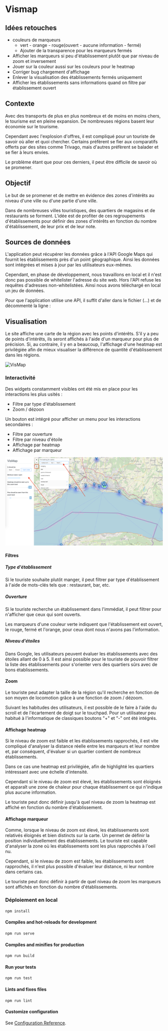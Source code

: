 # Vismap

## Idées retouches
- couleurs de marqueurs
  - vert - orange - rouge(ouvert - aucune information - fermé)
  - Ajouter de la transparence pour les marqueurs fermés
- Afficher les marqueurs si peu d'établissement plutôt que par niveau de zoom et inversement
- Jouer sur la couleur aussi sur les couleurs pour le heatmap
- Corriger bug chargement d'affichage
- Enlever la visualisation des établissements fermés uniquement
- Afficher les établissements sans informations quand on filtre par établissement ouvert

## Contexte
Avec des transports de plus en plus nombreux et de moins en moins chers, le tourisme est en pleine expansion. De nombreuses régions basent leur économie sur le tourisme.

Cependant avec l'explosion d'offres, il est compliqué pour un touriste de savoir où aller et quoi chercher. Certains préfèrent se fier aux comparatifs offerts par des sites comme Trivago, mais d'autres préfèrent se balader et se fier à leurs envies.

Le problème étant que pour ces derniers, il peut être difficile de savoir où se promener.

## Objectif
Le but de se promener et de mettre en évidence des zones d'intérêts au niveau d'une ville ou d'une partie d'une ville.

Dans de nombreuses villes touristiques, des quartiers de magasins et de restaurants se forment. L'idée est de profiter de ces regroupements d'établissements pour définir des zones d'intérêts en fonction du nombre d'établissement, de leur prix et de leur note.

## Sources de données
L'application peut récupérer les données grâce à l'API Google Maps qui fournit les établissements près d'un point géographique. Ainsi les données sont intégrées et mises à jour par les utilisateurs eux-mêmes.

Cependant, en phase de développement, nous travaillons en local et il n'est donc pas possible de whitelister l'adresse du site web. Hors l'API refuse les requêtes d'adresses non-whitelistées. Ainsi nous avons téléchargé en local un jeu de données.

Pour que l'application utilise une API, il suffit d'aller dans le fichier (...) et de décommenté la ligne :

## Visualisation
Le site affiche une carte de la région avec les points d'intérêts. S'il y a peu de points d'intérêts, ils seront affichés à l'aide d'un marqueur pour plus de précision. Si, au contraire, il y en a beaucoup, l'affichage d'une heatmap est privilégiée afin de mieux visualiser la différence de quantité d'établissement dans les régions.

![VisMap](img/vismap.png)

### Interactivité
Des widgets constamment visibles ont été mis en place pour les interactions les plus usités :
- Filtre par type d'établissement
- Zoom / dézoon

Un bouton est intégré pour afficher un menu pour les interactions secondaires :
- Filtre par ouverture
- Filtre par niveau d'étoile
- Affichage par heatmap
- Affichage par marqueur

![Filtre](img/filter.png)
#### Filtres

##### Type d'établissement
Si le touriste souhaite plutôt manger, il peut filtrer par type d'établissement à l'aide de mots-clés tels que : restaurant, bar, etc. 

##### Ouverture
Si le touriste recherche un établissement dans l'immédiat, il peut filtrer pour n'afficher que ceux qui sont ouverts.

Les marqueurs d'une couleur verte indiquent que l'établissement est ouvert, le rouge, fermé et l'orange, pour ceux dont nous n'avons pas l'information.

##### Niveau d'étoiles
Dans Google, les utilisateurs peuvent évaluer les établissements avec des étoiles allant de 0 à 5. Il est ainsi possible pour le touriste de pouvoir filtrer la liste des établissements pour s'orienter vers des quartiers sûrs avec de bons établissements.

#### Zoom
Le touriste peut adapter la taille de la région qu'il recherche en fonction de son moyen de locomotion grâce à une fonction de zoom / dézoom.

Suivant les habitudes des utilisateurs, il est possible de le faire à l'aide du scroll et de l'écartement de doigt sur le touchpad. Pour un utilisateur peu habitué à l'informatique de classiques boutons "+" et "-" ont été intégrés.

#### Affichage heatmap
Si le niveau de zoom est faible et les établissements rapprochés, il est vite compliqué d'analyser la distance réelle entre les marqueurs et leur nombre et, par conséquent, d'évaluer si un quartier contient de nombreux établissements.

Dans ce cas une heatmap est privilégiée, afin de highlighté les quartiers intéressant avec une échelle d'intensité.

Cependant si le niveau de zoom est élevé, les établissements sont éloignés et apparaît une zone de chaleur pour chaque établissement ce qui n'indique plus aucune information.

Le touriste peut donc définir jusqu'à quel niveau de zoom la heatmap est affiché en fonction du nombre d'établissement.

#### Affichage marqueur
Comme, lorsque le niveau de zoom est élevé, les établissements sont relativés éloignés et bien distincts sur la carte. Un permet de définir la position individuellement des établissements. Le touriste est capable d'analyser la zone où les établissements sont les plus rapprochés à l'oeil nu.

Cependant, si le niveau de zoom est faible, les établissements sont rapprochés, il n'est plus possible d'évaluer leur distance, ni leur nombre dans certains cas.

Le touriste peut donc définir à partir de quel niveau de zoom les marqueurs sont affichés en fonction du nombre d'établissements.

### Déploiement en local
```
npm install
```

#### Compiles and hot-reloads for development
```
npm run serve
```

#### Compiles and minifies for production
```
npm run build
```

#### Run your tests
```
npm run test
```

#### Lints and fixes files
```
npm run lint
```

#### Customize configuration
See [Configuration Reference](https://cli.vuejs.org/config/).
